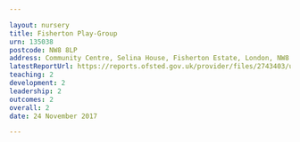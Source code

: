 ```yaml
---

layout: nursery
title: Fisherton Play-Group
urn: 135038
postcode: NW8 8LP
address: Community Centre, Selina House, Fisherton Estate, London, NW8 8LP
latestReportUrl: https://reports.ofsted.gov.uk/provider/files/2743403/urn/135038.pdf
teaching: 2
development: 2
leadership: 2
outcomes: 2
overall: 2
date: 24 November 2017

---
```

